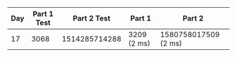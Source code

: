 | Day | Part 1 Test | Part 2 Test | Part 1 | Part 2 |
|-----|-------------|-------------|--------|--------|
| 17   |  3068         |  1514285714288          |  3209 (2 ms)   |  1580758017509 (2 ms)   |
